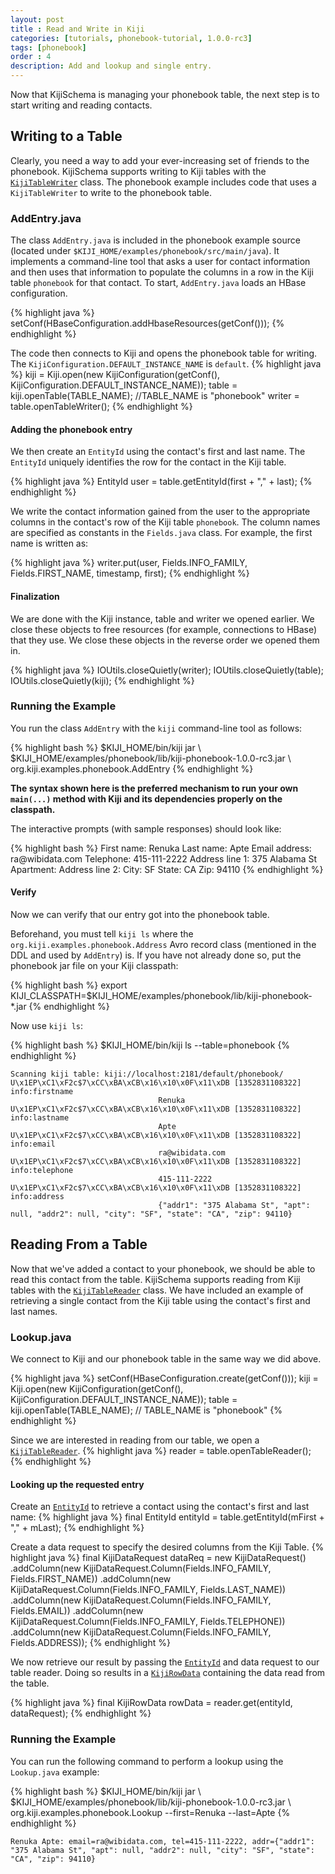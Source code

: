 ```yaml
---
layout: post
title : Read and Write in Kiji
categories: [tutorials, phonebook-tutorial, 1.0.0-rc3]
tags: [phonebook]
order : 4
description: Add and lookup and single entry.
---
```


Now that KijiSchema is managing your phonebook table, the next step is to start writing
and reading contacts.

## Writing to a Table
Clearly, you need a way to add your ever-increasing set of friends to the phonebook.
KijiSchema supports writing to Kiji tables with the
[`KijiTableWriter`]({{site.api_schema_rc3}}/KijiTableWriter.html) class. The phonebook example
includes code that uses a `KijiTableWriter` to write to the phonebook table.

### AddEntry.java
The class `AddEntry.java` is included in the phonebook example source (located under
`$KIJI_HOME/examples/phonebook/src/main/java`). It implements a command-line tool 
that asks a user for contact information and then uses that information to populate 
the columns in a row in the Kiji table `phonebook` for that contact. 
To start, `AddEntry.java` loads an HBase configuration. 

{% highlight java %}
setConf(HBaseConfiguration.addHbaseResources(getConf()));
{% endhighlight %}

The code then connects to Kiji and opens the phonebook table for writing.
The `KijiConfiguration.DEFAULT_INSTANCE_NAME` is `default`.
{% highlight java %}
kiji = Kiji.open(new KijiConfiguration(getConf(),
    KijiConfiguration.DEFAULT_INSTANCE_NAME));
table = kiji.openTable(TABLE_NAME); //TABLE_NAME is "phonebook"
writer = table.openTableWriter();
{% endhighlight %}

#### Adding the phonebook entry
We then create an `EntityId` using the contact's first and last name. 
The `EntityId` uniquely identifies the row for the contact in the Kiji table. 

{% highlight java %}
EntityId user = table.getEntityId(first + "," + last);
{% endhighlight %}

We write the contact information gained from the user to the appropriate columns
in the contact's row of the Kiji table `phonebook`. 
The column names are specified as constants in the `Fields.java` class. For example,
the first name is written as:

{% highlight java %}
writer.put(user, Fields.INFO_FAMILY, Fields.FIRST_NAME, timestamp, first);
{% endhighlight %}

#### Finalization
We are done with the Kiji instance, table and writer we opened earlier.
We close these objects to free resources (for example, connections to HBase) 
that they use. We close these objects in the reverse order we opened them in.

{% highlight java %}
IOUtils.closeQuietly(writer);
IOUtils.closeQuietly(table);
IOUtils.closeQuietly(kiji);
{% endhighlight %}

### Running the Example
You run the class `AddEntry` with the `kiji` command-line tool as follows:

<div class="userinput">
{% highlight bash %}
$KIJI_HOME/bin/kiji jar \
    $KIJI_HOME/examples/phonebook/lib/kiji-phonebook-1.0.0-rc3.jar \
    org.kiji.examples.phonebook.AddEntry
{% endhighlight %}
</div>

__The syntax shown here is the preferred mechanism to run your own `main(...)`
method with Kiji and its dependencies properly on the classpath.__

The interactive prompts (with sample responses) should look like:

<div class="userinput">
{% highlight bash %}
First name: Renuka
Last name: Apte
Email address: ra@wibidata.com
Telephone: 415-111-2222
Address line 1: 375 Alabama St
Apartment:
Address line 2:
City: SF
State: CA
Zip: 94110
{% endhighlight %}
</div>

#### Verify
Now we can verify that our entry got into the phonebook table.

Beforehand, you must tell `kiji ls` where the `org.kiji.examples.phonebook.Address`
Avro record class (mentioned in the DDL and used by `AddEntry`) is.
If you have not already done so, put the phonebook jar file on your Kiji classpath:

<div class="userinput">
{% highlight bash %}
export KIJI_CLASSPATH=$KIJI_HOME/examples/phonebook/lib/kiji-phonebook-*.jar
{% endhighlight %}
</div>

Now use `kiji ls`:

<div class="userinput">
{% highlight bash %}
$KIJI_HOME/bin/kiji ls --table=phonebook
{% endhighlight %}
</div>

    Scanning kiji table: kiji://localhost:2181/default/phonebook/
    U\x1EP\xC1\xF2c$7\xCC\xBA\xCB\x16\x10\x0F\x11\xDB [1352831108322] info:firstname
                                     Renuka
    U\x1EP\xC1\xF2c$7\xCC\xBA\xCB\x16\x10\x0F\x11\xDB [1352831108322] info:lastname
                                     Apte
    U\x1EP\xC1\xF2c$7\xCC\xBA\xCB\x16\x10\x0F\x11\xDB [1352831108322] info:email
                                     ra@wibidata.com
    U\x1EP\xC1\xF2c$7\xCC\xBA\xCB\x16\x10\x0F\x11\xDB [1352831108322] info:telephone
                                     415-111-2222
    U\x1EP\xC1\xF2c$7\xCC\xBA\xCB\x16\x10\x0F\x11\xDB [1352831108322] info:address
                                     {"addr1": "375 Alabama St", "apt": null, "addr2": null, "city": "SF", "state": "CA", "zip": 94110}

## Reading From a Table
Now that we've added a contact to your phonebook, we should be able to read this
contact from the table. KijiSchema supports reading from Kiji tables with the
[`KijiTableReader`]({{site.api_schema_rc3}}/KijiTableReader.html) class. We have included an
example of retrieving a single contact from the Kiji table using the contact's first
and last names.

### Lookup.java
We connect to Kiji and our phonebook table in the same way we did above.

{% highlight java %}
setConf(HBaseConfiguration.create(getConf()));
kiji = Kiji.open(new KijiConfiguration(getConf(),
    KijiConfiguration.DEFAULT_INSTANCE_NAME));
table = kiji.openTable(TABLE_NAME); // TABLE_NAME is "phonebook"
{% endhighlight %}

Since we are interested in reading from our table, we open a
[`KijiTableReader`]({{site.api_schema_rc3}}/KijiTableReader.html).
{% highlight java %}
reader = table.openTableReader();
{% endhighlight %}

#### Looking up the requested entry
Create an [`EntityId`]({{site.api_schema_rc3}}/EntityId.html) to retrieve a contact
using the contact's first and last name:
{% highlight java %}
final EntityId entityId = table.getEntityId(mFirst + "," + mLast);
{% endhighlight %}

Create a data request to specify the desired columns from the Kiji Table.
{% highlight java %}
final KijiDataRequest dataReq = new KijiDataRequest()
    .addColumn(new KijiDataRequest.Column(Fields.INFO_FAMILY, Fields.FIRST_NAME))
    .addColumn(new KijiDataRequest.Column(Fields.INFO_FAMILY, Fields.LAST_NAME))
    .addColumn(new KijiDataRequest.Column(Fields.INFO_FAMILY, Fields.EMAIL))
    .addColumn(new KijiDataRequest.Column(Fields.INFO_FAMILY, Fields.TELEPHONE))
    .addColumn(new KijiDataRequest.Column(Fields.INFO_FAMILY, Fields.ADDRESS));
{% endhighlight %}

We now retrieve our result by passing the
[`EntityId`]({{site.api_schema_rc3}}/EntityId.html) and data request to our table reader.
Doing so results in a [`KijiRowData`]({{site.api_schema_rc3}}/KijiRowData.html) containing
the data read from the table.

{% highlight java %}
final KijiRowData rowData = reader.get(entityId, dataRequest);
{% endhighlight %}

### Running the Example
You can run the following command to perform a lookup using the `Lookup.java` example:

<div class="userinput">
{% highlight bash %}
$KIJI_HOME/bin/kiji jar \
    $KIJI_HOME/examples/phonebook/lib/kiji-phonebook-1.0.0-rc3.jar \
    org.kiji.examples.phonebook.Lookup --first=Renuka --last=Apte
{% endhighlight %}
</div>

    Renuka Apte: email=ra@wibidata.com, tel=415-111-2222, addr={"addr1": "375 Alabama St", "apt": null, "addr2": null, "city": "SF", "state": "CA", "zip": 94110}
